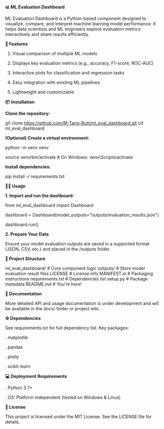 **📊 ML Evaluation Dashboard**

ML Evaluation Dashboard is a Python-based component designed to visualize, compare, and interpret machine learning model performance. It helps data scientists and ML engineers explore evaluation metrics interactively and share results efficiently.

**🚀 Features**

1) Visual comparison of multiple ML models

2) Displays key evaluation metrics (e.g., accuracy, F1-score, ROC-AUC)

3) Interactive plots for classification and regression tasks

4) Easy integration with existing ML pipelines

5) Lightweight and customizable

**📦 Installation**

**Clone the repository:**

git clone https://github.com/M-Tariq-Butt/ml_eval_dashboard.git
cd ml_eval_dashboard

**(Optional) Create a virtual environment:**

python -m venv venv

source venv/bin/activate  # On Windows: venv\Scripts\activate

**Install dependencies:**

pip install -r requirements.txt

**🧑‍💻 Usage**

**1. Import and run the dashboard:**

from ml_eval_dashboard import Dashboard

dashboard = Dashboard(model_outputs="outputs/evaluation_results.json")

dashboard.run()

**2. Prepare Your Data**

Ensure your model evaluation outputs are saved in a supported format (JSON, CSV, etc.) and placed in the /outputs folder.

**📁 Project Structure**

ml_eval_dashboard/     # Core component logic
outputs/               # Store model evaluation result files
LICENSE                # License info
MANIFEST.in            # Packaging instructions
requirements.txt       # Dependencies list
setup.py               # Package metadata
README.md              # You're here!

**📘 Documentation**

More detailed API and usage documentation is under development and will be available in the docs/ folder or project wiki.

**⚙️ Dependencies**

See requirements.txt for full dependency list. Key packages:

. matplotlib

. pandas

. plotly

. scikit-learn

**💻 Deployment Requirements**

. Python 3.7+

. OS: Platform independent (tested on Windows & Linux)

**🪪 License**

This project is licensed under the MIT License. See the LICENSE file for details.
